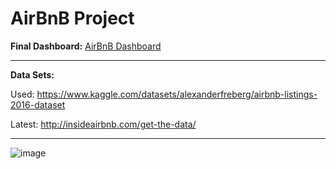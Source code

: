 # AirBnB Project

**Final Dashboard:**
[AirBnB Dashboard](https://public.tableau.com/app/profile/hashini.liyanage/viz/AirBnBProject_16965914925010/Dashboard1#1)


-------------------------------------------------------------
 **Data Sets:**
 
Used: https://www.kaggle.com/datasets/alexanderfreberg/airbnb-listings-2016-dataset

Latest: http://insideairbnb.com/get-the-data/


-------------------------------------------------------------


![image](https://github.com/hashinil/tableau2/assets/33922245/6d1026b5-da65-444d-8128-a1fa5e6d8bf8)

